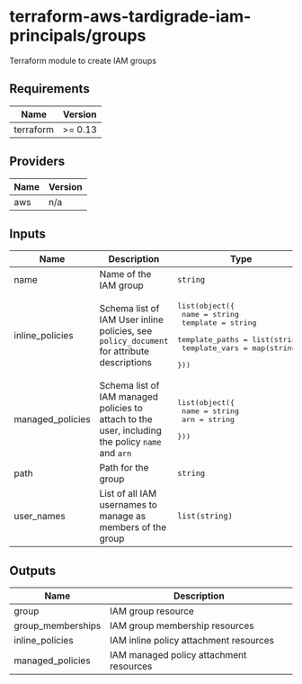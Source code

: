 # terraform-aws-tardigrade-iam-principals/groups

Terraform module to create IAM groups


<!-- BEGIN TFDOCS -->
## Requirements

| Name | Version |
|------|---------|
| terraform | >= 0.13 |

## Providers

| Name | Version |
|------|---------|
| aws | n/a |

## Inputs

| Name | Description | Type | Default | Required |
|------|-------------|------|---------|:--------:|
| name | Name of the IAM group | `string` | n/a | yes |
| inline\_policies | Schema list of IAM User inline policies, see `policy_document` for attribute descriptions | <pre>list(object({<br>    name           = string<br>    template       = string<br>    template_paths = list(string)<br>    template_vars  = map(string)<br>  }))</pre> | `[]` | no |
| managed\_policies | Schema list of IAM managed policies to attach to the user, including the policy `name` and `arn` | <pre>list(object({<br>    name = string<br>    arn  = string<br>  }))</pre> | `[]` | no |
| path | Path for the group | `string` | `null` | no |
| user\_names | List of all IAM usernames to manage as members of the group | `list(string)` | `[]` | no |

## Outputs

| Name | Description |
|------|-------------|
| group | IAM group resource |
| group\_memberships | IAM group membership resources |
| inline\_policies | IAM inline policy attachment resources |
| managed\_policies | IAM managed policy attachment resources |

<!-- END TFDOCS -->
